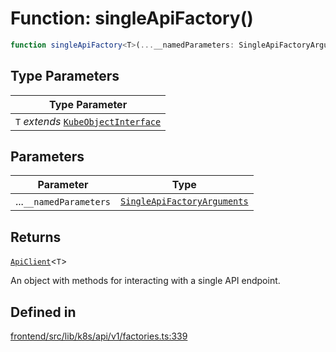 # Function: singleApiFactory()

```ts
function singleApiFactory<T>(...__namedParameters: SingleApiFactoryArguments): ApiClient<T>
```

## Type Parameters

| Type Parameter |
| ------ |
| `T` *extends* [`KubeObjectInterface`](../../../../KubeObject/interfaces/KubeObjectInterface.md) |

## Parameters

| Parameter | Type |
| ------ | ------ |
| ...`__namedParameters` | [`SingleApiFactoryArguments`](../type-aliases/SingleApiFactoryArguments.md) |

## Returns

[`ApiClient`](../interfaces/ApiClient.md)\<`T`\>

An object with methods for interacting with a single API endpoint.

## Defined in

[frontend/src/lib/k8s/api/v1/factories.ts:339](https://github.com/headlamp-k8s/headlamp/blob/2481a1c9f2b4a69a9320466e7a455215b14b97b0/frontend/src/lib/k8s/api/v1/factories.ts#L339)
